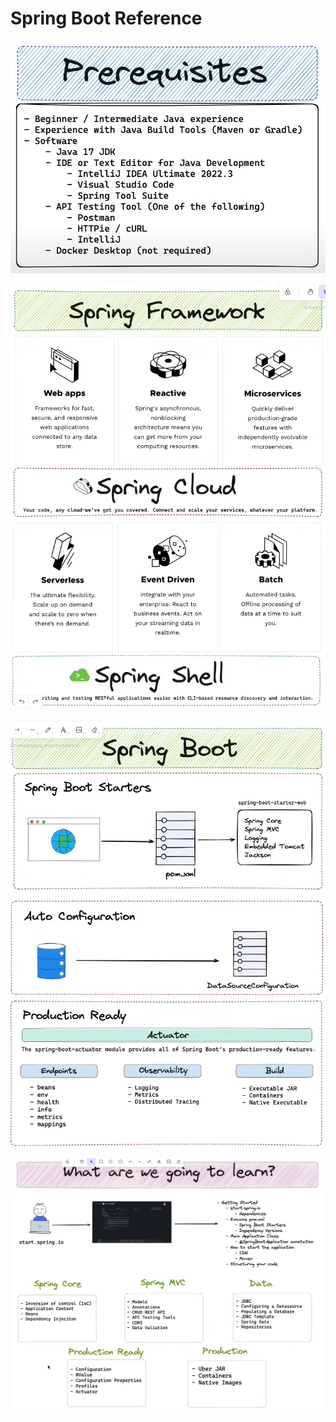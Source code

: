 # Spring Boot Reference

![img.png](./assets/img.JPG)

![img.png](./assets/img1.JPG)

![img.png](./assets/img2.JPG)

![img.png](./assets/img3.JPG)